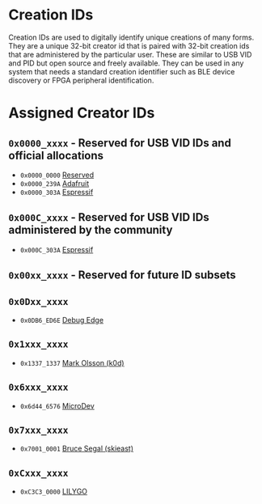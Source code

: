 # Creation IDs
Creation IDs are used to digitally identify unique creations of many forms. They are a unique 32-bit creator id that is paired with 32-bit creation ids that are administered by the particular user. These are similar to USB VID and PID but open source and freely available. They can be used in any system that needs a standard creation identifier such as BLE device discovery or FPGA peripheral identification.

# Assigned Creator IDs

## `0x0000_xxxx` - Reserved for USB VID IDs and official allocations

* `0x0000_0000` [Reserved](https://github.com/creationid/creators)
* `0x0000_239A` [Adafruit](https://github.com/adafruit/creations)
* `0x0000_303A` [Espressif](https://github.com/espressif/usb-pids)

## `0x000C_xxxx` - Reserved for USB VID IDs administered by the community

* `0x000C_303A` [Espressif](https://github.com/creationid/espressif-creations)

## `0x00xx_xxxx` - Reserved for future ID subsets

## `0x0Dxx_xxxx`
*  `0x0DB6_ED6E` [Debug Edge](https://debug-edge.io)

## `0x1xxx_xxxx`
*  `0x1337_1337` [Mark Olsson (k0d)](https://github.com/k0d)

## `0x6xxx_xxxx`
*  `0x6d44_6576` [MicroDev](https://github.com/microdev1)

## `0x7xxx_xxxx`
*  `0x7001_0001` [Bruce Segal (skieast)](https://github.com/skieast)

## `0xCxxx_xxxx`
*  `0xC3C3_0000` [LILYGO](https://github.com/creationid/lilygo-creations)
